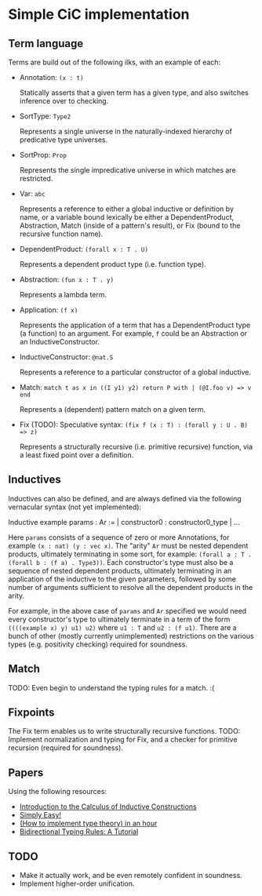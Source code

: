 # Simple CiC implementation

## Term language

Terms are build out of the following ilks, with an example of each:

* Annotation: `(x : t)`

  Statically asserts that a given term has a given type, and also switches inference over to checking.
* SortType: `Type2`

  Represents a single universe in the naturally-indexed hierarchy of predicative type universes.
* SortProp: `Prop`

  Represents the single impredicative universe in which matches are restricted.
* Var: `abc`

  Represents a reference to either a global inductive or definition by name, or a variable bound lexically be either a DependentProduct, Abstraction, Match (inside of a pattern's result), or Fix (bound to the recursive function name).
* DependentProduct: `(forall x : T . U)`

  Represents a dependent product type (i.e. function type).
* Abstraction: `(fun x : T . y)`

  Represents a lambda term.
* Application: `(f x)`

  Represents the application of a term that has a DependentProduct type (a function) to an argument. For example, `f` could be an Abstraction or an InductiveConstructor.
* InductiveConstructor: `@nat.S`

  Represents a reference to a particular constructor of a global inductive.
* Match: `match t as x in ((I y1) y2) return P with | (@I.foo v) => v end`

  Represents a (dependent) pattern match on a given term.
* Fix (TODO): Speculative syntax: `(fix f (x : T) : (forall y : U . B) => z)`

  Represents a structurally recursive (i.e. primitive recursive) function, via a least fixed point over a definition.

## Inductives

Inductives can also be defined, and are always defined via the following vernacular syntax (not yet implemented):

   Inductive example params : Ar :=
     | constructor0 : constructor0_type
	 | ...

Here `params` consists of a sequence of zero or more Annotations, for example `(x : nat) (y : vec x)`.
The "arity" `Ar` must be nested dependent products, ultimately terminating in some sort, for example: `(forall a : T . (forall b : (f a) . Type3))`.
Each constructor's type must also be a sequence of nested dependent products, ultimately terminating in an application of the inductive to the given parameters, followed by some number of arguments sufficient to resolve all the dependent products in the arity.

For example, in the above case of `params` and `Ar` specified we would need every constructor's type to ultimately terminate in a term of the form `((((example x) y) u1) u2)` where `u1 : T` and `u2 : (f u1)`.
There are a bunch of other (mostly currently unimplemented) restrictions on the various types (e.g. positivity checking) required for soundness.

## Match

TODO: Even begin to understand the typing rules for a match. :(

## Fixpoints

The Fix term enables us to write structurally recursive functions.
TODO: Implement normalization and typing for Fix, and a checker for primitive recursion (required for soundness).

## Papers

Using the following resources:

* [Introduction to the Calculus of Inductive Constructions](https://hal.inria.fr/hal-01094195/document)
* [Simply Easy!](http://strictlypositive.org/Easy.pdf)
* [(How to implement type theory) in an hour](http://math.andrej.com/2018/08/25/how-to-implement-type-theory-in-an-hour/)
* [Bidirectional Typing Rules: A Tutorial](http://davidchristiansen.dk/tutorials/bidirectional.pdf)

## TODO

* Make it actually work, and be even remotely confident in soundness.
* Implement higher-order unification.

